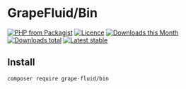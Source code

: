 # GrapeFluid/Bin

[![PHP from Packagist](https://img.shields.io/packagist/php-v/grape-fluid/bin.svg?style=flat-square)](https://packagist.org/packages/grape-fluid/bin)
[![Licence](https://img.shields.io/packagist/l/grape-fluid/bin.svg?style=flat-square)](https://packagist.org/packages/grape-fluid/bin)
[![Downloads this Month](https://img.shields.io/packagist/dm/grape-fluid/bin.svg?style=flat-square)](https://packagist.org/packages/grape-fluid/bin)
[![Downloads total](https://img.shields.io/packagist/dt/grape-fluid/bin.svg?style=flat-square)](https://packagist.org/packages/grape-fluid/bin)
[![Latest stable](https://img.shields.io/packagist/v/grape-fluid/bin.svg?style=flat-square)](https://packagist.org/packages/grape-fluid/bin)


## Install

```
composer require grape-fluid/bin
```

